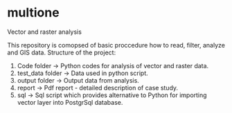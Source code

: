 # multione
Vector and raster analysis

This repository is comopsed of basic proccedure how to read, filter, analyze and GIS data. 
Structure of the project:
1. Code folder -> Python codes for analysis of vector and raster data.
2. test_data folder -> Data used in python script.
3. output folder -> Output data from analysis.
4. report -> Pdf report - detailed description of case study.
5. sql -> Sql script which provides alternative to Python for importing vector layer into PostgrSql database.
